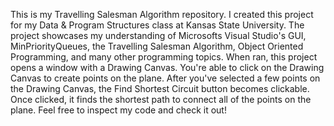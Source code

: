 This is my Travelling Salesman Algorithm repository. I created this project for my Data & Program Structures class at Kansas State University. 
The project showcases my understanding of Microsofts Visual Studio's GUI, MinPriorityQueues, the Travelling Salesman Algorithm, Object Oriented Programming, and many other programming topics. 
When ran, this project opens a window with a Drawing Canvas. You're able to click on the Drawing Canvas to create points on the plane.
After you've selected a few points on the Drawing Canvas, the Find Shortest Circuit button becomes clickable. Once clicked, it finds the shortest path to connect all of the points on the plane. 
Feel free to inspect my code and check it out!

